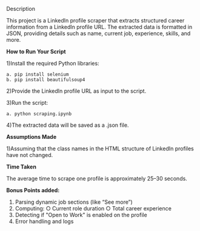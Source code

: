 Description

This project is a LinkedIn profile scraper that extracts structured career information from a LinkedIn profile URL. The extracted data is formatted in JSON, providing details such as name, current job, experience, skills, and more.

**How to Run Your Script**

1)Install the required Python libraries:

    a. pip install selenium
    b. pip install beautifulsoup4

2)Provide the LinkedIn profile URL as input to the script.

3)Run the script:

    a. python scraping.ipynb

4)The extracted data will be saved as a .json file.

**Assumptions Made**

1)Assuming that the class names in the HTML structure of LinkedIn profiles have not changed.


**Time Taken**

The average time to scrape one profile is approximately 25–30 seconds.

**Bonus Points added:**
1) Parsing dynamic job sections (like “See more”)
2) Computing: 
    ○ Current role duration 
    ○ Total career experience
3) Detecting if "Open to Work" is enabled on the profile
4) Error handling and logs 
